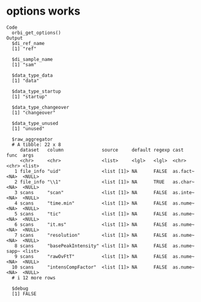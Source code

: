# options works

    Code
      orbi_get_options()
    Output
      $di_ref_name
      [1] "ref"
      
      $di_sample_name
      [1] "sam"
      
      $data_type_data
      [1] "data"
      
      $data_type_startup
      [1] "startup"
      
      $data_type_changeover
      [1] "changeover"
      
      $data_type_unused
      [1] "unused"
      
      $raw_aggregator
      # A tibble: 22 x 8
         dataset   column              source     default regexp cast     func  args  
         <chr>     <chr>               <list>     <lgl>   <lgl>  <chr>    <chr> <list>
       1 file_info "uid"               <list [1]> NA      FALSE  as.fact~ <NA>  <NULL>
       2 file_info "\\1"               <list [1]> NA      TRUE   as.char~ <NA>  <NULL>
       3 scans     "scan"              <list [1]> NA      FALSE  as.inte~ <NA>  <NULL>
       4 scans     "time.min"          <list [1]> NA      FALSE  as.nume~ <NA>  <NULL>
       5 scans     "tic"               <list [1]> NA      FALSE  as.nume~ <NA>  <NULL>
       6 scans     "it.ms"             <list [1]> NA      FALSE  as.nume~ <NA>  <NULL>
       7 scans     "resolution"        <list [1]> NA      FALSE  as.nume~ <NA>  <NULL>
       8 scans     "basePeakIntensity" <list [1]> NA      FALSE  as.nume~ sapp~ <list>
       9 scans     "rawOvFtT"          <list [1]> NA      FALSE  as.nume~ <NA>  <NULL>
      10 scans     "intensCompFactor"  <list [1]> NA      FALSE  as.nume~ <NA>  <NULL>
      # i 12 more rows
      
      $debug
      [1] FALSE
      

